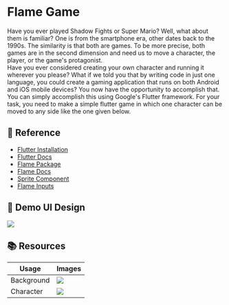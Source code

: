 
# Flame Game
Have you ever played Shadow Fights or Super Mario? Well, what about them is familiar? One is from the smartphone era, other dates back to the 1990s. The similarity is that both are games. To be more precise, both games are in the second dimension and need us to move a character, the player, or the game's protagonist. \
Have you ever considered creating your own character and running it wherever you please? What if we told you that by writing code in just one language, you could create a gaming application that runs on both Android and iOS mobile devices? You now have the opportunity to accomplish that. You can simply accomplish this using Google's Flutter framework. For your task, you need to make a simple flutter game in which one character can be moved to any side like the one given below. 

## 📃 Reference
- [Flutter Installation](https://docs.flutter.dev/get-started/install)
- [Flutter Docs](https://docs.flutter.dev/)
- [Flame Package](https://pub.dev/packages/flame)
- [Flame Docs](https://docs.flame-engine.org/)
- [Sprite Component](https://docs.flame-engine.org/1.2.0/flame/components.html#spritecomponent)
- [Flame Inputs](https://docs.flame-engine.org/1.2.0/flame/inputs/inputs.html)

## 👀 Demo UI Design

![](https://github.com/amfoss/tasks/blob/main/task-06/bunny.gif)
## 📚 Resources
**Usage** | **Images**
--- | --- 
Background |![](https://github.com/amfoss/tasks/blob/main/task-06/Resources/background.png)
Character  |![](https://github.com/amfoss/tasks/blob/main/task-06/Resources/bunny.png)


